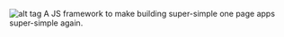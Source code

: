 ![alt tag](http://i.imgur.com/UzePPw1.jpg)
A JS framework to make building super-simple one page apps super-simple again.
